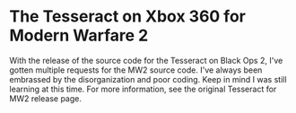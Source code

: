 # The Tesseract on Xbox 360 for Modern Warfare 2
With the release of the source code for the Tesseract on Black Ops 2, I've gotten multiple requests for the MW2 source code. I've always been embrassed by the disorganization and poor coding. Keep in mind I was still learning at this time. For more information, see the original Tesseract for MW2 release page. 
